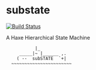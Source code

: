 substate
=================================
[![Build Status](https://travis-ci.org/haysclark/substate.svg?branch=master)](https://travis-ci.org/haysclark/substate)

A Haxe Hierarchical State Machine

```
           |_
     _____|~ |______ ,.
    ( --  subSTATE  `+|   
  ~~~~~~~~~~~~~~~~~~~~~~~
```

